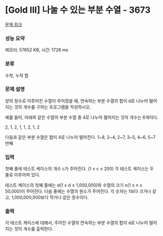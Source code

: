 # [Gold III] 나눌 수 있는 부분 수열 - 3673 

[문제 링크](https://www.acmicpc.net/problem/3673) 

### 성능 요약

메모리: 57652 KB, 시간: 1728 ms

### 분류

수학, 누적 합

### 문제 설명

<p>
	양의 정수로 이루어진 수열이 주어졌을 때, 연속하는 부분 수열의 합이 d로 나누어 떨어지는 것의 개수를 구하는 프로그램을 작성하시오.</p>

<p>
	예를 들어, 아래와 같은 수열의 부분 수열 중 4로 나누어 떨어지는 것의 개수는 6개이다.</p>

<p>
	2, 1, 2, 1, 1, 2, 1, 2</p>

<p>
	다음과 같은 부분 수열은 합이 4로 나누어 떨어진다. 1~8, 2~4, 2~7, 3~5, 4~6, 5~7번째</p>

### 입력 

 <p>
	첫째 줄에 테스트 케이스의 개수 c가 주어진다. (1 ≤ c ≤ 200) 각 테스트 케이스는 두 줄로 이루어져 있다.</p>

<p>
	테스트 케이스의 첫째 줄에는 d(1 ≤ d ≤ 1,000,000)와 수열의 크기 n(1 ≤ n ≤ 50,000)이 주어진다. 다음 줄에는 수열의 원소가 주어진다. 각 숫자는 1보다 크거나 같고, 1,000,000,000보다 작거나 같은 정수이다.</p>

### 출력 

 <p>
	각 테스트 케이스에 대해서, 주어진 수열의 연속하는 부분 수열의 합이 d로 나누어 떨어지는 것의 개수를 출력한다.</p>

